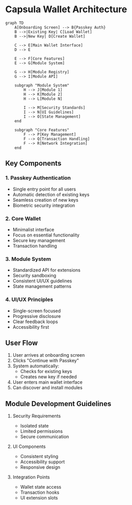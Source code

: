 # Capsula Wallet Architecture

```mermaid
graph TD
    A[Onboarding Screen] --> B{Passkey Auth}
    B -->|Existing Key| C[Load Wallet]
    B -->|New Key| D[Create Wallet]
    
    C --> E[Main Wallet Interface]
    D --> E
    
    E --> F[Core Features]
    E --> G[Module System]
    
    G --> H[Module Registry]
    G --> I[Module API]
    
    subgraph "Module System"
        H --> J[Module 1]
        H --> K[Module 2]
        H --> L[Module N]
        
        I --> M[Security Standards]
        I --> N[UI Guidelines]
        I --> O[State Management]
    end

    subgraph "Core Features"
        F --> P[Key Management]
        F --> Q[Transaction Handling]
        F --> R[Network Integration]
    end
```

## Key Components

### 1. Passkey Authentication
- Single entry point for all users
- Automatic detection of existing keys
- Seamless creation of new keys
- Biometric security integration

### 2. Core Wallet
- Minimalist interface
- Focus on essential functionality
- Secure key management
- Transaction handling

### 3. Module System
- Standardized API for extensions
- Security sandboxing
- Consistent UI/UX guidelines
- State management patterns

### 4. UI/UX Principles
- Single-screen focused
- Progressive disclosure
- Clear feedback loops
- Accessibility first

## User Flow

1. User arrives at onboarding screen
2. Clicks "Continue with Passkey"
3. System automatically:
   - Checks for existing keys
   - Creates new key if needed
4. User enters main wallet interface
5. Can discover and install modules

## Module Development Guidelines

1. Security Requirements
   - Isolated state
   - Limited permissions
   - Secure communication

2. UI Components
   - Consistent styling
   - Accessibility support
   - Responsive design

3. Integration Points
   - Wallet state access
   - Transaction hooks
   - UI extension slots